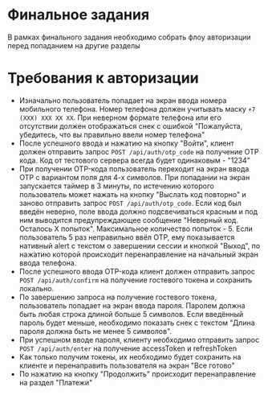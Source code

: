 # Финальное задания

В рамках финального задания необходимо собрать флоу авторизации перед попаданием на другие разделы

# Требования к авторизации

- Изначально пользователь попадает на экран ввода номера мобильного телефона. Номер телефона должен учитывать маску `+7 (XXX) XXX XX XX`. При неверном формате телефона или его отсутствии должен отображаться снек с ошибкой "Пожалуйста, убедитесь, что вы правильно ввели номер телефона"
- После успешного ввода и нажатию на кнопку "Войти", клиент должен отправить запрос `POST /api/auth/otp_code` на получение OTP кода. Код от тестового сервера всегда будет одинаковым - "1234"
- При получении OTP-кода пользователь переходит на экран ввода OTP c вариантом поля для 4-х символов. При попадании на экран запускается таймер в 3 минуты, по истечению которого пользователь может нажать на кнопку "Выслать код повторно" и заново отправить запрос `POST /api/auth/otp_code`. Если код был введён неверно, поле ввода должно подсвечиваться красным и под ним выводится предупреждающее сообщение "Неверный код. Осталось X попыток". Максимальное количество попыток - 5. Если пользователь 5 раз неправильно ввёл OTP, ему показывается нативный alert с текстом о завершении сессии и кнопкой "Выход", по нажатию которой происходит перенаправление на начальный экран ввода телефона.
- После успешного ввода OTP-кода клиент должен отправить запрос `POST /api/auth/confirm` на получение гостевого токена и сохранить локально.
- По завершению запроса на получение гостевого токена, пользователь попадает на экран ввода пароля. Паролем должна быть любая строка длиной больше 5 символов. Если введённый пароль будет меньше, необходимо показать снек с текстом "Длина пароля должна быть не менее 5 символов".
- При успешном вводе пароля, клиенту необходимо отправить запрос `POST /api/auth/enter` на получение accessToken и refreshToken
- Как только получим токены, их необходимо будет сохранить на клиенте и перенаправить пользователя на экран "Все готово"
- По нажатию на кнопку "Продолжить" происходит перенаправление на раздел "Платежи"
